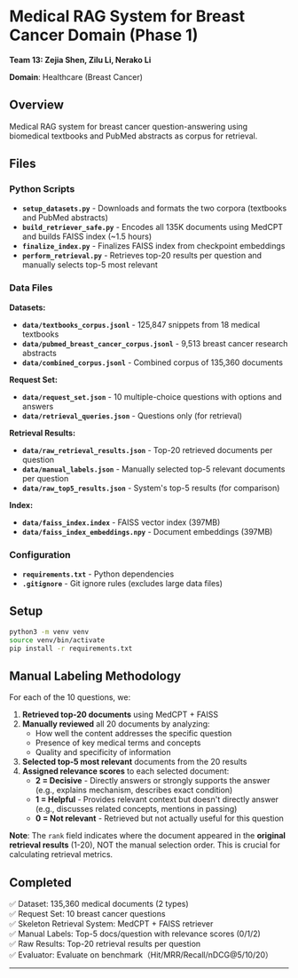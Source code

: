 # Medical RAG System for Breast Cancer Domain (Phase 1)

**Team 13: Zejia Shen, Zilu Li, Nerako Li**

**Domain**: Healthcare (Breast Cancer)

## Overview

Medical RAG system for breast cancer question-answering using biomedical textbooks and PubMed abstracts as corpus for retrieval.

## Files

### Python Scripts

- **`setup_datasets.py`** - Downloads and formats the two corpora (textbooks and PubMed abstracts)
- **`build_retriever_safe.py`** - Encodes all 135K documents using MedCPT and builds FAISS index (~1.5 hours)
- **`finalize_index.py`** - Finalizes FAISS index from checkpoint embeddings
- **`perform_retrieval.py`** - Retrieves top-20 results per question and manually selects top-5 most relevant

### Data Files

**Datasets:**
- **`data/textbooks_corpus.jsonl`** - 125,847 snippets from 18 medical textbooks
- **`data/pubmed_breast_cancer_corpus.jsonl`** - 9,513 breast cancer research abstracts
- **`data/combined_corpus.jsonl`** - Combined corpus of 135,360 documents

**Request Set:**
- **`data/request_set.json`** - 10 multiple-choice questions with options and answers
- **`data/retrieval_queries.json`** - Questions only (for retrieval)

**Retrieval Results:**
- **`data/raw_retrieval_results.json`** - Top-20 retrieved documents per question
- **`data/manual_labels.json`** - Manually selected top-5 relevant documents per question
- **`data/raw_top5_results.json`** - System's top-5 results (for comparison)

**Index:**
- **`data/faiss_index.index`** - FAISS vector index (397MB)
- **`data/faiss_index_embeddings.npy`** - Document embeddings (397MB)

### Configuration

- **`requirements.txt`** - Python dependencies
- **`.gitignore`** - Git ignore rules (excludes large data files)

## Setup

```bash
python3 -m venv venv
source venv/bin/activate
pip install -r requirements.txt
```

## Manual Labeling Methodology

For each of the 10 questions, we:

1. **Retrieved top-20 documents** using MedCPT + FAISS
2. **Manually reviewed** all 20 documents by analyzing:
   - How well the content addresses the specific question
   - Presence of key medical terms and concepts
   - Quality and specificity of information
3. **Selected top-5 most relevant** documents from the 20 results
4. **Assigned relevance scores** to each selected document:
   - **2 = Decisive** - Directly answers or strongly supports the answer (e.g., explains mechanism, describes exact condition)
   - **1 = Helpful** - Provides relevant context but doesn't directly answer (e.g., discusses related concepts, mentions in passing)
   - **0 = Not relevant** - Retrieved but not actually useful for this question

**Note**: The `rank` field indicates where the document appeared in the **original retrieval results** (1-20), NOT the manual selection order. This is crucial for calculating retrieval metrics.

## Completed

✅ Dataset: 135,360 medical documents (2 types)  
✅ Request Set: 10 breast cancer questions  
✅ Skeleton Retrieval System: MedCPT + FAISS retriever  
✅ Manual Labels: Top-5 docs/question with relevance scores (0/1/2)  
✅ Raw Results: Top-20 retrieval results per question  
✅ Evaluator: Evaluate on benchmark（Hit/MRR/Recall/nDCG@5/10/20）

---
